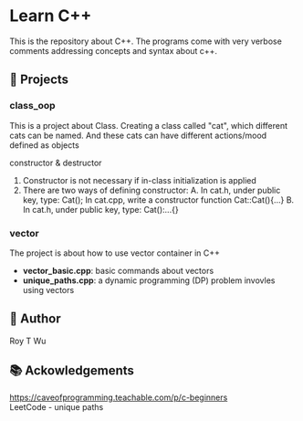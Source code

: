 # Learn C++
This is the repository about C++. The programs come with very verbose comments addressing concepts and syntax about c++.


💾 Projects
------------

### class_oop
This is a project about Class. Creating a class called "cat", which different cats can be named.
And these cats can have different actions/mood defined as objects

constructor & destructor
1. Constructor is not necessary if in-class initialization is applied
2. There are two ways of defining constructor:
	A. In cat.h, under public key, type: Cat(); 
	   In cat.cpp, write a constructor function Cat::Cat(){...}
	B. In cat.h, under public key, type: Cat():...{}
	
	
### vector
The project is about how to use vector container in C++
- **vector_basic.cpp**: basic commands about vectors  
- **unique_paths.cpp**: a dynamic programming (DP) problem invovles using vectors

   

🤖 Author 
------
Roy T Wu
   
    

📚 Ackowledgements
---------------
https://caveofprogramming.teachable.com/p/c-beginners  
LeetCode - unique paths
